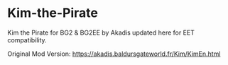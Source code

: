 # Kim-the-Pirate
Kim the Pirate for BG2 &amp; BG2EE by Akadis updated here for EET compatibility.

Original Mod Version: https://akadis.baldursgateworld.fr/Kim/KimEn.html
